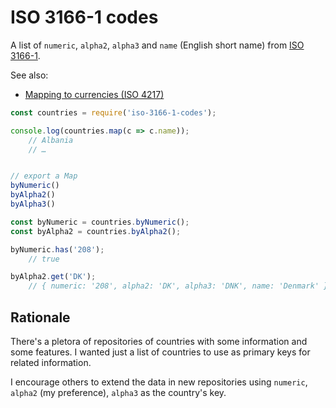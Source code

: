 # ISO 3166-1 codes

A list of `numeric`, `alpha2`, `alpha3` and `name` (English short name) from
[ISO 3166-1](https://en.wikipedia.org/wiki/ISO_3166-1).

See also:

- [Mapping to currencies (ISO 4217)](https://github.com/srcagency/country-currencies)

```js
const countries = require('iso-3166-1-codes');

console.log(countries.map(c => c.name));
	// Albania
	// …


// export a Map
byNumeric()
byAlpha2()
byAlpha3()

const byNumeric = countries.byNumeric();
const byAlpha2 = countries.byAlpha2();

byNumeric.has('208');
	// true

byAlpha2.get('DK');
	// { numeric: '208', alpha2: 'DK', alpha3: 'DNK', name: 'Denmark' }
```

## Rationale

There's a pletora of repositories of countries with some information and some
features. I wanted just a list of countries to use as primary keys for related
information.

I encourage others to extend the data in new repositories using `numeric`,
`alpha2` (my preference), `alpha3` as the country's key.
